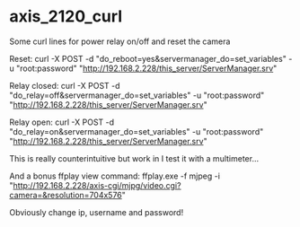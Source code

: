 # axis_2120_curl
Some curl lines for power relay on/off and reset the camera

Reset:
curl -X POST -d "do_reboot=yes&servermanager_do=set_variables" -u "root:password" "http://192.168.2.228/this_server/ServerManager.srv"

Relay closed:
curl -X POST -d "do_relay=off&servermanager_do=set_variables" -u "root:password" "http://192.168.2.228/this_server/ServerManager.srv"

Relay open:
curl -X POST -d "do_relay=on&servermanager_do=set_variables" -u "root:password" "http://192.168.2.228/this_server/ServerManager.srv"

This is really counterintuitive but work in I test it with a multimeter...

And a bonus ffplay view command:
ffplay.exe -f mjpeg -i "http://192.168.2.228/axis-cgi/mjpg/video.cgi?camera=&resolution=704x576"

Obviously change ip, username and password!
